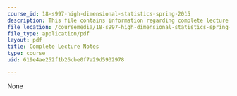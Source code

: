 ```yaml
---
course_id: 18-s997-high-dimensional-statistics-spring-2015
description: This file contains information regarding complete lecture notes.
file_location: /coursemedia/18-s997-high-dimensional-statistics-spring-2015/619e4ae252f1b26cbe0f7a29d5932978_MIT18_S997S15_CourseNotes.pdf
file_type: application/pdf
layout: pdf
title: Complete Lecture Notes
type: course
uid: 619e4ae252f1b26cbe0f7a29d5932978

---
```

None